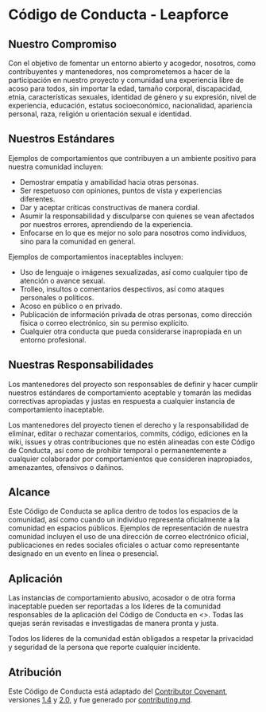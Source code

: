 # Código de Conducta - Leapforce

## Nuestro Compromiso

Con el objetivo de fomentar un entorno abierto y acogedor, nosotros, como
contribuyentes y mantenedores, nos comprometemos a hacer de la participación en
nuestro proyecto y comunidad una experiencia libre de acoso para todos, sin importar
la edad, tamaño corporal, discapacidad, etnia, características sexuales, identidad
de género y su expresión, nivel de experiencia, educación, estatus socioeconómico,
nacionalidad, apariencia personal, raza, religión u orientación sexual e identidad.

## Nuestros Estándares

Ejemplos de comportamientos que contribuyen a un ambiente positivo para nuestra
comunidad incluyen:

- Demostrar empatía y amabilidad hacia otras personas.
- Ser respetuoso con opiniones, puntos de vista y experiencias diferentes.
- Dar y aceptar críticas constructivas de manera cordial.
- Asumir la responsabilidad y disculparse con quienes se vean afectados por nuestros errores,
  aprendiendo de la experiencia.
- Enfocarse en lo que es mejor no solo para nosotros como individuos, sino para
  la comunidad en general.

Ejemplos de comportamientos inaceptables incluyen:

- Uso de lenguaje o imágenes sexualizadas, así como cualquier tipo de atención o avance sexual.
- Trolleo, insultos o comentarios despectivos, así como ataques personales o políticos.
- Acoso en público o en privado.
- Publicación de información privada de otras personas, como dirección física o correo
  electrónico, sin su permiso explícito.
- Cualquier otra conducta que pueda considerarse inapropiada en un entorno profesional.

## Nuestras Responsabilidades

Los mantenedores del proyecto son responsables de definir y hacer cumplir nuestros
estándares de comportamiento aceptable y tomarán las medidas correctivas apropiadas y
justas en respuesta a cualquier instancia de comportamiento inaceptable.

Los mantenedores del proyecto tienen el derecho y la responsabilidad de eliminar, editar
o rechazar comentarios, commits, código, ediciones en la wiki, issues y otras
contribuciones que no estén alineadas con este Código de Conducta, así como de prohibir
temporal o permanentemente a cualquier colaborador por comportamientos que consideren
inapropiados, amenazantes, ofensivos o dañinos.

## Alcance

Este Código de Conducta se aplica dentro de todos los espacios de la comunidad, así
como cuando un individuo representa oficialmente a la comunidad en espacios públicos.
Ejemplos de representación de nuestra comunidad incluyen el uso de una dirección de
correo electrónico oficial, publicaciones en redes sociales oficiales o actuar como
representante designado en un evento en línea o presencial.

## Aplicación

Las instancias de comportamiento abusivo, acosador o de otra forma inaceptable pueden
ser reportadas a los líderes de la comunidad responsables de la aplicación del Código de
Conducta en <>. Todas las quejas serán revisadas e investigadas de manera pronta y justa.

Todos los líderes de la comunidad están obligados a respetar la privacidad y seguridad
de la persona que reporte cualquier incidente.

## Atribución

Este Código de Conducta está adaptado del [Contributor Covenant](https://contributor-covenant.org/),
versiones [1.4](https://www.contributor-covenant.org/version/1/4/code-of-conduct/code_of_conduct.md)
y [2.0](https://www.contributor-covenant.org/version/2/0/code_of_conduct/code_of_conduct.md),
y fue generado por [contributing.md](https://contributing.md/generator).
